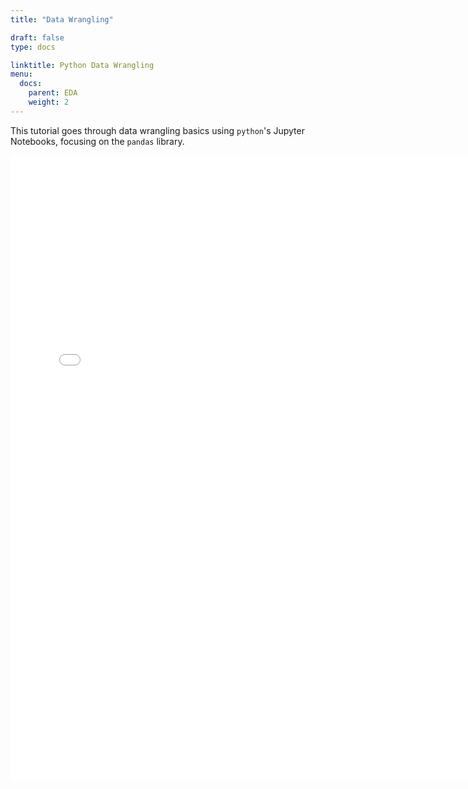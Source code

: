 ```yaml
---
title: "Data Wrangling"

draft: false
type: docs

linktitle: Python Data Wrangling
menu:
  docs:
    parent: EDA
    weight: 2
---
```




This tutorial goes through data wrangling basics using `python`'s Jupyter Notebooks, focusing on the `pandas` library.

 <iframe
       src="../pandas.html"
       width="150%"
       height="1000px"
       style="border:none;">
 </iframe>
